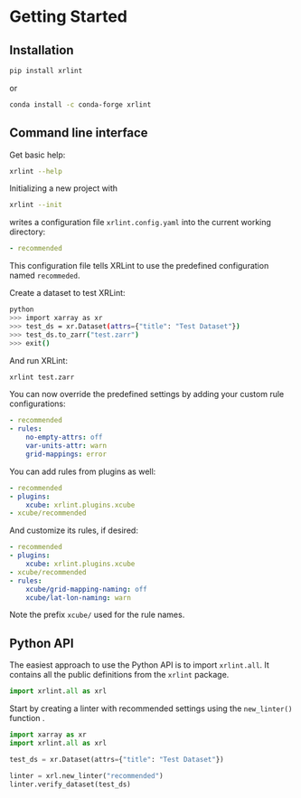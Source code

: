 # Getting Started

## Installation

```bash
pip install xrlint
```

or

```bash
conda install -c conda-forge xrlint
```


## Command line interface 

Get basic help:

```bash
xrlint --help
```

Initializing a new project with

```bash
xrlint --init
```

writes a configuration file `xrlint.config.yaml` 
into the current working directory:

```yaml
- recommended
```

This configuration file tells XRLint to use the predefined configuration
named `recommeded`.  

Create a dataset to test XRLint:

```bash
python
>>> import xarray as xr
>>> test_ds = xr.Dataset(attrs={"title": "Test Dataset"})
>>> test_ds.to_zarr("test.zarr") 
>>> exit()
```

And run XRLint:

```bash
xrlint test.zarr 
```

You can now override the predefined settings by adding your custom
rule configurations:

```yaml
- recommended
- rules:
    no-empty-attrs: off
    var-units-attr: warn
    grid-mappings: error
```

You can add rules from plugins as well:

```yaml
- recommended
- plugins:
    xcube: xrlint.plugins.xcube
- xcube/recommended  
```

And customize its rules, if desired:

```yaml
- recommended
- plugins:
    xcube: xrlint.plugins.xcube
- xcube/recommended  
- rules:
    xcube/grid-mapping-naming: off
    xcube/lat-lon-naming: warn
```

Note the prefix `xcube/` used for the rule names.

## Python API

The easiest approach to use the Python API is to import `xrlint.all`.
It contains all the public definitions from the `xrlint` package.

```python
import xrlint.all as xrl
```

Start by creating a linter with recommended settings 
using the `new_linter()` function .

```python
import xarray as xr
import xrlint.all as xrl

test_ds = xr.Dataset(attrs={"title": "Test Dataset"})

linter = xrl.new_linter("recommended")
linter.verify_dataset(test_ds)
```
